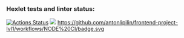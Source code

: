 ### Hexlet tests and linter status:
[![Actions Status](https://github.com/antonlipilin/frontend-project-lvl1/workflows/hexlet-check/badge.svg)](https://github.com/antonlipilin/frontend-project-lvl1/actions)
<a href="https://codeclimate.com/github/codeclimate/codeclimate/maintainability"><img src="https://api.codeclimate.com/v1/badges/a99a88d28ad37a79dbf6/maintainability" /></a>
https://github.com/antonlipilin/frontend-project-lvl1/workflows/NODE%20CI/badge.svg

